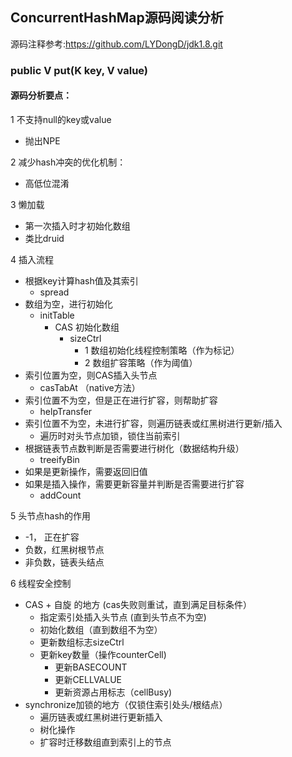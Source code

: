 ## ConcurrentHashMap源码阅读分析


源码注释参考:https://github.com/LYDongD/jdk1.8.git


### public V put(K key, V value)

#### 源码分析要点：

1 不支持null的key或value

* 抛出NPE

2 减少hash冲突的优化机制：

* 高低位混淆

3 懒加载

* 第一次插入时才初始化数组
* 类比druid

4 插入流程

* 根据key计算hash值及其索引
	* spread
* 数组为空，进行初始化
	* initTable
		* CAS 初始化数组
			* sizeCtrl
				* 1 数组初始化线程控制策略（作为标记）
				* 2 数组扩容策略（作为阈值）
* 索引位置为空，则CAS插入头节点
	* casTabAt （native方法）
* 索引位置不为空，但是正在进行扩容，则帮助扩容
	* helpTransfer
* 索引位置不为空，未进行扩容，则遍历链表或红黑树进行更新/插入
	* 遍历时对头节点加锁，锁住当前索引
* 根据链表节点数判断是否需要进行树化（数据结构升级）
	* treeifyBin
* 如果是更新操作，需要返回旧值
* 如果是插入操作，需要更新容量并判断是否需要进行扩容
	* addCount


5 头节点hash的作用

* -1， 正在扩容
* 负数，红黑树根节点
* 非负数，链表头结点


6 线程安全控制

* CAS + 自旋 的地方 (cas失败则重试，直到满足目标条件）
	* 指定索引处插入头节点 (直到头节点不为空)
	* 初始化数组（直到数组不为空）
	* 更新数组标志sizeCtrl
	* 更新key数量（操作counterCell)
		* 更新BASECOUNT
		* 更新CELLVALUE
		* 更新资源占用标志（cellBusy)
* synchronize加锁的地方（仅锁住索引处头/根结点）
	* 遍历链表或红黑树进行更新插入
	* 树化操作
	* 扩容时迁移数组直到索引上的节点







